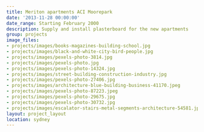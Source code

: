 ```yaml
---
title: Meriton apartments ACI Moorepark
date: '2013-11-28 00:00:00'
date_range: Starting February 2000
description: Supply and install plasterboard for the new apartments
group: projects
image_files:
- projects/images/books-magazines-building-school.jpg
- projects/images/black-and-white-city-bird-people.jpg
- projects/images/pexels-photo-3814.jpg
- projects/images/pexels-photo.jpg
- projects/images/pexels-photo-14324.jpg
- projects/images/street-building-construction-industry.jpg
- projects/images/pexels-photo-27406.jpg
- projects/images/architecture-blue-building-business-41170.jpeg
- projects/images/pexels-photo-87223.jpeg
- projects/images/pexels-photo-29675.jpg
- projects/images/pexels-photo-30732.jpg
- projects/images/escalator-stairs-metal-segments-architecture-54581.jpeg
layout: project_layout
location: sydney
---
```

